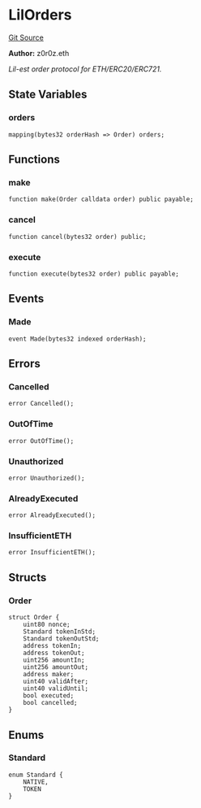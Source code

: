 # LilOrders
[Git Source](https://github.com/z0r0z/LilOrders/blob/41fa9757e463fb7c5ba94db950e3edb437ca4715/src/LilOrders.sol)

**Author:**
z0r0z.eth

*Lil-est order protocol for ETH/ERC20/ERC721.*


## State Variables
### orders

```solidity
mapping(bytes32 orderHash => Order) orders;
```


## Functions
### make


```solidity
function make(Order calldata order) public payable;
```

### cancel


```solidity
function cancel(bytes32 order) public;
```

### execute


```solidity
function execute(bytes32 order) public payable;
```

## Events
### Made

```solidity
event Made(bytes32 indexed orderHash);
```

## Errors
### Cancelled

```solidity
error Cancelled();
```

### OutOfTime

```solidity
error OutOfTime();
```

### Unauthorized

```solidity
error Unauthorized();
```

### AlreadyExecuted

```solidity
error AlreadyExecuted();
```

### InsufficientETH

```solidity
error InsufficientETH();
```

## Structs
### Order

```solidity
struct Order {
    uint80 nonce;
    Standard tokenInStd;
    Standard tokenOutStd;
    address tokenIn;
    address tokenOut;
    uint256 amountIn;
    uint256 amountOut;
    address maker;
    uint40 validAfter;
    uint40 validUntil;
    bool executed;
    bool cancelled;
}
```

## Enums
### Standard

```solidity
enum Standard {
    NATIVE,
    TOKEN
}
```

